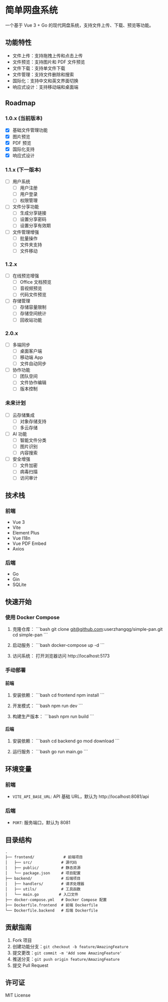# 简单网盘系统

一个基于 Vue 3 + Go 的现代网盘系统，支持文件上传、下载、预览等功能。

## 功能特性

- 文件上传：支持拖拽上传和点击上传
- 文件预览：支持图片和 PDF 文件预览
- 文件下载：支持单文件下载
- 文件管理：支持文件删除和搜索
- 国际化：支持中文和英文界面切换
- 响应式设计：支持移动端和桌面端

## Roadmap

### 1.0.x (当前版本)
- [x] 基础文件管理功能
- [x] 图片预览
- [x] PDF 预览
- [x] 国际化支持
- [x] 响应式设计

### 1.1.x (下一版本)
- [ ] 用户系统
  - [ ] 用户注册
  - [ ] 用户登录
  - [ ] 权限管理
- [ ] 文件分享功能
  - [ ] 生成分享链接
  - [ ] 设置分享密码
  - [ ] 设置分享有效期
- [ ] 文件管理增强
  - [ ] 批量操作
  - [ ] 文件夹支持
  - [ ] 文件移动

### 1.2.x
- [ ] 在线预览增强
  - [ ] Office 文档预览
  - [ ] 音视频预览
  - [ ] 代码文件预览
- [ ] 存储管理
  - [ ] 存储容量限制
  - [ ] 存储空间统计
  - [ ] 回收站功能

### 2.0.x
- [ ] 多端同步
  - [ ] 桌面客户端
  - [ ] 移动端 App
  - [ ] 文件自动同步
- [ ] 协作功能
  - [ ] 团队空间
  - [ ] 文件协作编辑
  - [ ] 版本控制

### 未来计划
- [ ] 云存储集成
  - [ ] 对象存储支持
  - [ ] 多云存储
- [ ] AI 功能
  - [ ] 智能文件分类
  - [ ] 图片识别
  - [ ] 内容搜索
- [ ] 安全增强
  - [ ] 文件加密
  - [ ] 病毒扫描
  - [ ] 访问审计

## 技术栈

### 前端
- Vue 3
- Vite
- Element Plus
- Vue I18n
- Vue PDF Embed
- Axios

### 后端
- Go
- Gin
- SQLite

## 快速开始

### 使用 Docker Compose

1. 克隆仓库：
\`\`\`bash
git clone git@github.com:userzhangqg/simple-pan.git
cd simple-pan
\`\`\`

2. 启动服务：
\`\`\`bash
docker-compose up -d
\`\`\`

3. 访问系统：
打开浏览器访问 http://localhost:5173

### 手动部署

#### 前端

1. 安装依赖：
\`\`\`bash
cd frontend
npm install
\`\`\`

2. 开发模式：
\`\`\`bash
npm run dev
\`\`\`

3. 构建生产版本：
\`\`\`bash
npm run build
\`\`\`

#### 后端

1. 安装依赖：
\`\`\`bash
cd backend
go mod download
\`\`\`

2. 运行服务：
\`\`\`bash
go run main.go
\`\`\`

## 环境变量

### 前端
- `VITE_API_BASE_URL`: API 基础 URL，默认为 http://localhost:8081/api

### 后端
- `PORT`: 服务端口，默认为 8081

## 目录结构

```
.
├── frontend/             # 前端项目
│   ├── src/             # 源代码
│   ├── public/          # 静态资源
│   └── package.json     # 项目配置
├── backend/             # 后端项目
│   ├── handlers/        # 请求处理器
│   ├── utils/           # 工具函数
│   └── main.go         # 入口文件
├── docker-compose.yml   # Docker Compose 配置
├── Dockerfile.frontend  # 前端 Dockerfile
└── Dockerfile.backend   # 后端 Dockerfile
```

## 贡献指南

1. Fork 项目
2. 创建功能分支：`git checkout -b feature/AmazingFeature`
3. 提交更改：`git commit -m 'Add some AmazingFeature'`
4. 推送分支：`git push origin feature/AmazingFeature`
5. 提交 Pull Request

## 许可证

MIT License
